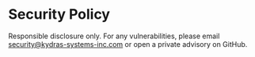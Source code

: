 # Security Policy
Responsible disclosure only. For any vulnerabilities, please email security@kydras-systems-inc.com or open a private advisory on GitHub.
